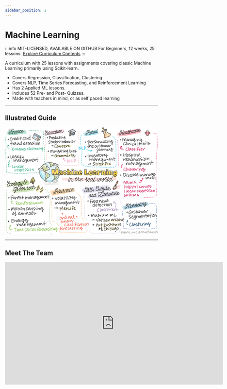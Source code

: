 ```yaml
---
sidebar_position: 2
---
```


# Machine Learning


:::info MIT-LICENSED, AVAILABLE ON GITHUB
For Beginners, 12 weeks, 25 lessons: [Explore Curriculum Contents](https://github.com/microsoft/ML-For-Beginners) 
:::

A curriculum with 25 lessons with assignments covering classic Machine Learning primarily using Scikit-learn. 
 * Covers Regression, Classification, Clustering
 * Covers NLP, Time Series Forecasting, and Reinforcement Learning
 * Has 2 Applied ML lessons. 
 * Includes 52 Pre- and Post- Quizzes. 
 * Made with teachers in mind, or as self paced learning   

---

## Illustrated Guide

![MLSketchNote](./../../static/img/curricula/curricula-ml.png)

---

## Meet The Team


<iframe width="718" height="404" src="https://www.youtube.com/embed/Tj1XWrDSYJU" title="Machine Learning for Beginners: a new free curriculum" frameborder="0" allow="accelerometer; autoplay; clipboard-write; encrypted-media; gyroscope; picture-in-picture" allowfullscreen></iframe>